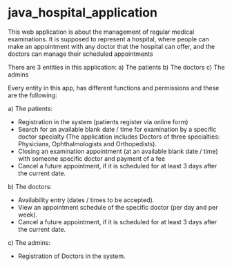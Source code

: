 # java_hospital_application
This web application is about the management of regular medical examinations. It is supposed to represent a hospital, where people can make an appointment with any doctor that the hospital can offer, and the doctors can manage their scheduled appointments

There are 3 entities in this application:
  a) The patients
  b) The doctors
  c) The admins
  
Every entity in this app, has different functions and permissions and these are the following:

a) The patients:
  * Registration in the system (patients register via online form)
  * Search for an available blank date / time for examination by a specific doctor specialty (The application includes Doctors of three specialties:                  Physicians, Ophthalmologists and Orthopedists).
  * Closing an examination appointment (at an available blank date / time) with someone specific doctor and payment of a fee
  * Cancel a future appointment, if it is scheduled for at least 3 days after the current date.

b) The doctors:
  * Availability entry (dates / times to be accepted).
  * View an appointment schedule of the specific doctor (per day and per week).
  * Cancel a future appointment, if it is scheduled for at least 3 days after the current date.

c) The admins:
  * Registration of Doctors in the system.




